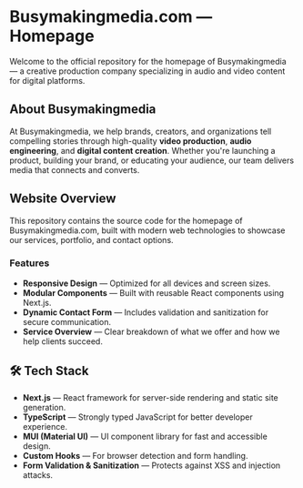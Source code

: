 # Busymakingmedia.com — Homepage

Welcome to the official repository for the homepage of Busymakingmedia — a creative production company specializing in audio and video content for digital platforms.

## About Busymakingmedia
At Busymakingmedia, we help brands, creators, and organizations tell compelling stories through high-quality **video production**, **audio engineering**, and **digital content creation**. Whether you're launching a product, building your brand, or educating your audience, our team delivers media that connects and converts.

## Website Overview

This repository contains the source code for the homepage of Busymakingmedia.com, built with modern web technologies to showcase our services, portfolio, and contact options.

### Features

- **Responsive Design** — Optimized for all devices and screen sizes.
- **Modular Components** — Built with reusable React components using Next.js.
- **Dynamic Contact Form** — Includes validation and sanitization for secure communication.
- **Service Overview** — Clear breakdown of what we offer and how we help clients succeed.

## 🛠️ Tech Stack

- **Next.js** — React framework for server-side rendering and static site generation.
- **TypeScript** — Strongly typed JavaScript for better developer experience.
- **MUI (Material UI)** — UI component library for fast and accessible design.
- **Custom Hooks** — For browser detection and form handling.
- **Form Validation & Sanitization** — Protects against XSS and injection attacks.


